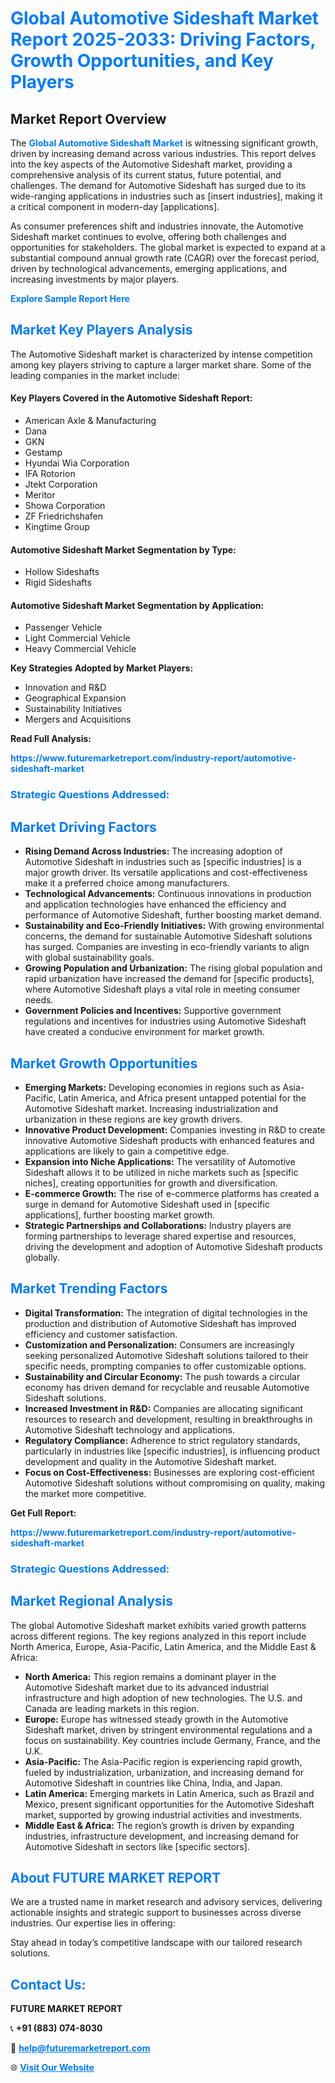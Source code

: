 <h1 style="color: #007BFF;">Global Automotive Sideshaft Market Report 2025-2033: Driving Factors, Growth Opportunities, and Key Players</h1>

<section id="overview">
<h2>Market Report Overview</h2>
<p>The <a href="https://www.futuremarketreport.com/industry-report/automotive-sideshaft-market" style="color: #007BFF; text-decoration: none;"><strong>Global Automotive Sideshaft Market</strong></a> is witnessing significant growth, driven by increasing demand across various industries. This report delves into the key aspects of the Automotive Sideshaft market, providing a comprehensive analysis of its current status, future potential, and challenges. The demand for Automotive Sideshaft has surged due to its wide-ranging applications in industries such as [insert industries], making it a critical component in modern-day [applications].</p>
<p>As consumer preferences shift and industries innovate, the Automotive Sideshaft market continues to evolve, offering both challenges and opportunities for stakeholders. The global market is expected to expand at a substantial compound annual growth rate (CAGR) over the forecast period, driven by technological advancements, emerging applications, and increasing investments by major players.</p>
</section>

<section id="overview">
<p><a href="https://www.futuremarketreport.com/request-sample/reportId=106916" style="color: #007BFF; text-decoration: none;"><strong>Explore Sample Report Here</strong></a></p>
</section>

<section id="key-players">
<h2 style="color: #007BFF;">Market Key Players Analysis</h2>
<p>The Automotive Sideshaft market is characterized by intense competition among key players striving to capture a larger market share. Some of the leading companies in the market include:</p>
<h4>Key Players Covered in the Automotive Sideshaft Report:</h4>
<ul><li>American Axle &amp; Manufacturing</li><li>Dana</li><li>GKN</li><li>Gestamp</li><li>Hyundai Wia Corporation</li><li>IFA Rotorion</li><li>Jtekt Corporation</li><li>Meritor</li><li>Showa Corporation</li><li>ZF Friedrichshafen</li><li>Kingtime Group</li></ul>
<h4>Automotive Sideshaft Market Segmentation by Type:</h4>
<ul><li>Hollow Sideshafts</li><li>Rigid Sideshafts</li></ul>

<h4>Automotive Sideshaft Market Segmentation by Application:</h4>
<ul><li>Passenger Vehicle</li><li>Light Commercial Vehicle</li><li>Heavy Commercial Vehicle</li></ul>
<p><strong>Key Strategies Adopted by Market Players:</strong></p>
<ul>
<li>Innovation and R&D</li>
<li>Geographical Expansion</li>
<li>Sustainability Initiatives</li>
<li>Mergers and Acquisitions</li>
</ul>
</section>

<section>
<p><strong>Read Full Analysis: </strong></p><a href="https://www.futuremarketreport.com/industry-report/automotive-sideshaft-market" style="color: #007BFF; text-decoration: none;"><strong>https://www.futuremarketreport.com/industry-report/automotive-sideshaft-market</strong></a>
<h3 style="color: #007BFF;">Strategic Questions Addressed:</h3>
</section>

<section id="driving-factors">
<h2 style="color: #007BFF;">Market Driving Factors</h2>
<ul>
<li><strong>Rising Demand Across Industries:</strong> The increasing adoption of Automotive Sideshaft in industries such as [specific industries] is a major growth driver. Its versatile applications and cost-effectiveness make it a preferred choice among manufacturers.</li>
<li><strong>Technological Advancements:</strong> Continuous innovations in production and application technologies have enhanced the efficiency and performance of Automotive Sideshaft, further boosting market demand.</li>
<li><strong>Sustainability and Eco-Friendly Initiatives:</strong> With growing environmental concerns, the demand for sustainable Automotive Sideshaft solutions has surged. Companies are investing in eco-friendly variants to align with global sustainability goals.</li>
<li><strong>Growing Population and Urbanization:</strong> The rising global population and rapid urbanization have increased the demand for [specific products], where Automotive Sideshaft plays a vital role in meeting consumer needs.</li>
<li><strong>Government Policies and Incentives:</strong> Supportive government regulations and incentives for industries using Automotive Sideshaft have created a conducive environment for market growth.</li>
</ul>
</section>

<section id="growth-opportunities">
<h2 style="color: #007BFF;">Market Growth Opportunities</h2>
<ul>
<li><strong>Emerging Markets:</strong> Developing economies in regions such as Asia-Pacific, Latin America, and Africa present untapped potential for the Automotive Sideshaft market. Increasing industrialization and urbanization in these regions are key growth drivers.</li>
<li><strong>Innovative Product Development:</strong> Companies investing in R&D to create innovative Automotive Sideshaft products with enhanced features and applications are likely to gain a competitive edge.</li>
<li><strong>Expansion into Niche Applications:</strong> The versatility of Automotive Sideshaft allows it to be utilized in niche markets such as [specific niches], creating opportunities for growth and diversification.</li>
<li><strong>E-commerce Growth:</strong> The rise of e-commerce platforms has created a surge in demand for Automotive Sideshaft used in [specific applications], further boosting market growth.</li>
<li><strong>Strategic Partnerships and Collaborations:</strong> Industry players are forming partnerships to leverage shared expertise and resources, driving the development and adoption of Automotive Sideshaft products globally.</li>
</ul>
</section>

<section id="trending-factors">
<h2 style="color: #007BFF;">Market Trending Factors</h2>
<ul>
<li><strong>Digital Transformation:</strong> The integration of digital technologies in the production and distribution of Automotive Sideshaft has improved efficiency and customer satisfaction.</li>
<li><strong>Customization and Personalization:</strong> Consumers are increasingly seeking personalized Automotive Sideshaft solutions tailored to their specific needs, prompting companies to offer customizable options.</li>
<li><strong>Sustainability and Circular Economy:</strong> The push towards a circular economy has driven demand for recyclable and reusable Automotive Sideshaft solutions.</li>
<li><strong>Increased Investment in R&D:</strong> Companies are allocating significant resources to research and development, resulting in breakthroughs in Automotive Sideshaft technology and applications.</li>
<li><strong>Regulatory Compliance:</strong> Adherence to strict regulatory standards, particularly in industries like [specific industries], is influencing product development and quality in the Automotive Sideshaft market.</li>
<li><strong>Focus on Cost-Effectiveness:</strong> Businesses are exploring cost-efficient Automotive Sideshaft solutions without compromising on quality, making the market more competitive.</li>
</ul>
</section>

<section>
<p><strong>Get Full Report: </strong></p><a href="https://www.futuremarketreport.com/industry-report/automotive-sideshaft-market" style="color: #007BFF; text-decoration: none;"><strong>https://www.futuremarketreport.com/industry-report/automotive-sideshaft-market</strong></a>
<h3 style="color: #007BFF;">Strategic Questions Addressed:</h3>
</section>


<section id="regional-analysis">
<h2 style="color: #007BFF;">Market Regional Analysis</h2>
<p>The global Automotive Sideshaft market exhibits varied growth patterns across different regions. The key regions analyzed in this report include North America, Europe, Asia-Pacific, Latin America, and the Middle East & Africa:</p>
<ul>
<li><strong>North America:</strong> This region remains a dominant player in the Automotive Sideshaft market due to its advanced industrial infrastructure and high adoption of new technologies. The U.S. and Canada are leading markets in this region.</li>
<li><strong>Europe:</strong> Europe has witnessed steady growth in the Automotive Sideshaft market, driven by stringent environmental regulations and a focus on sustainability. Key countries include Germany, France, and the U.K.</li>
<li><strong>Asia-Pacific:</strong> The Asia-Pacific region is experiencing rapid growth, fueled by industrialization, urbanization, and increasing demand for Automotive Sideshaft in countries like China, India, and Japan.</li>
<li><strong>Latin America:</strong> Emerging markets in Latin America, such as Brazil and Mexico, present significant opportunities for the Automotive Sideshaft market, supported by growing industrial activities and investments.</li>
<li><strong>Middle East & Africa:</strong> The region’s growth is driven by expanding industries, infrastructure development, and increasing demand for Automotive Sideshaft in sectors like [specific sectors].</li>
</ul>
</section>

<footer>
<h2 style="color: #007BFF;">About FUTURE MARKET REPORT</h2>
<p>We are a trusted name in market research and advisory services, delivering actionable insights and strategic support to businesses across diverse industries. Our expertise lies in offering:</p>

<p>Stay ahead in today’s competitive landscape with our tailored research solutions.</p>

<h2 style="color: #007BFF;">Contact Us:</h2>
<p><strong>FUTURE MARKET REPORT</strong></p>
<p>📞 <strong>+91 (883) 074-8030</strong></p>
<p>📧 <strong><a href="mailto:help@futuremarketreport.com" style="color: #007BFF;">help@futuremarketreport.com</a></strong></p>
<p>🌐 <strong><a href="https://www.futuremarketreport.com/" style="color: #007BFF;">Visit Our Website</a></strong></p>
</footer>
